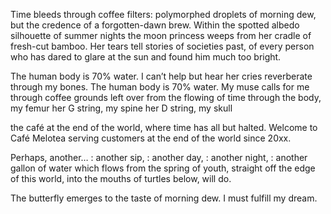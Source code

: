 Time bleeds through coffee filters:
polymorphed droplets of morning dew,
but the credence of a forgotten-dawn brew.
Within the spotted albedo silhouette of summer nights
the moon princess weeps from her cradle of fresh-cut bamboo.
Her tears tell stories of societies past, of every person who has dared
to glare at the sun
and found him much too bright.

The human body is 70% water.
I can’t help but hear her cries reverberate through my bones.
The human body is 70% water.
My muse calls for me through coffee grounds left over
from the flowing of time through the body,
my femur her G string, my spine her D string,
my skull

the café at the end of the world,
where time has all but halted.
Welcome to Café Melotea
serving customers at the end of the world
since 20xx.

Perhaps, another…
: another sip,
: another day,
: another night,
: another gallon of water which flows from the spring of youth,
straight off the edge of this world, into the mouths of turtles below,
will do.

The butterfly emerges to the taste of morning dew.
I must fulfill my dream.
